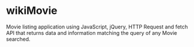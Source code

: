 # wikiMovie
Movie listing application using JavaScript, jQuery, HTTP Request and fetch API that returns data and information matching the query of any Movie searched.
